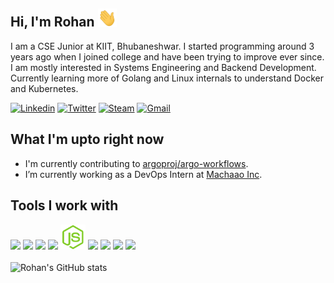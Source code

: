 <h2> Hi, I'm Rohan <img src="https://raw.githubusercontent.com/ABSphreak/ABSphreak/master/gifs/Hi.gif" width="30px"></h2>

<p>
  I am a CSE Junior at KIIT, Bhubaneshwar. I started programming around 3 years ago when I joined college and have been trying to improve ever since. I am mostly interested in Systems Engineering and Backend Development. Currently learning more of Golang and Linux internals to understand Docker and Kubernetes.
<p/>



[![Linkedin](https://img.shields.io/badge/-LinkedIn-blue?style=flat&logo=Linkedin&logoColor=white&link=https://www.linkedin.com/in/rohankmr414/)](https://www.linkedin.com/in/rohankmr414/)
[![Twitter](https://img.shields.io/badge/-Twitter-1ca0f1?style=flat&labelColor=1ca0f1&logo=twitter&logoColor=white&link=https://twitter.com/rohankmr414)](https://twitter.com/rohankmr414)
[![Steam](https://img.shields.io/badge/-Steam-000000?style=flat&labelColor=000000&logo=steam&link=https://steamcommunity.com/id/po1ntdexter/)](https://steamcommunity.com/id/po1ntdexter/)
[![Gmail](https://img.shields.io/badge/-Email-c14438?style=flat&logo=Gmail&logoColor=white&link=mailto:rohankmr414@gmail.com)](mailto:rohankmr414@gmail.com)


## What I'm upto right now
* I'm currently contributing to <a data-hovercard-type="repository" data-hovercard-url="/argoproj/argo-workflows/hovercard" href="https://github.com/argoproj/argo-workflows">argoproj/argo-workflows</a>.
* I’m currently working as a DevOps Intern at [Machaao Inc](https://machaao.com/).

## Tools I work with
<img src="https://img.icons8.com/color/40/000000/golang.png"/> <img src="https://img.icons8.com/color/40/000000/python--v1.png"/> <img src="https://img.icons8.com/color/40/000000/javascript--v1.png"/> <img src="https://img.icons8.com/external-tal-revivo-color-tal-revivo/40/000000/external-react-a-javascript-library-for-building-user-interfaces-logo-color-tal-revivo.png"/> <img width="40px" src="https://raw.githubusercontent.com/devicons/devicon/master/icons/nodejs/nodejs-original.svg"> <img src="https://img.icons8.com/fluency/40/000000/docker.png"/> <img src="https://img.icons8.com/color/40/000000/kubernetes.png"/> <img src="https://img.icons8.com/color/40/000000/git.png"/> <img src="https://img.icons8.com/color/40/000000/linux--v1.png"/>
<br>
<br>
![Rohan's GitHub stats](https://github-readme-stats.vercel.app/api?username=rohankmr414&theme=tokyonight&show_icons=true&count_private=true)
